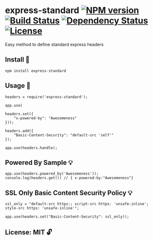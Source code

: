 # express-standard [![NPM version](https://badge.fury.io/js/express-standard.png?branch=master)](https://npmjs.org/package/express-standard) [![Build Status](https://travis-ci.org/angleman/express-standard.png?branch=master)](https://travis-ci.org/angleman/express-standard/builds) [![Dependency Status](https://gemnasium.com/angleman/express-standard.png?branch=master)](https://gemnasium.com/angleman/express-standard) [![License](http://badgr.co/use/MIT.png?bg=%2343d100)](#licensemit)

Easy method to define standard express headers


## Install :hammer:

```
npm install express-standard
```

## Usage :wrench:

```
headers = require('express-standard');

app.use(

headers.set({
    "x-powered-by": "Awesomeness"
}));

headers.add({
    "Basic-Content-Security": "default-src 'self'"
});

app.use(headers.handle);
```

## Powered By Sample :bulb:

```
app.use(headers.powered_by('Awesomeness'));
console.log(headers.get()) // { x-powered-by:"Awesomeness"}
```


## SSL Only Basic Content Security Policy :bulb:

```
ssl_only = "default-src https:; script-src https: 'unsafe-inline'; style-src https: 'unsafe-inline'";

app.use(headers.set("Basic-Content-Security": ssl_only));
```


## License: MIT :unlock:

